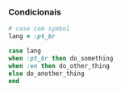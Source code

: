 ### Condicionais

```ruby
# case com symbol
lang = :pt_br

case lang
when :pt_br then do_something
when :en then do_other_thing
else do_another_thing
end
```
